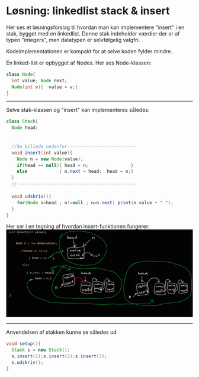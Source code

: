 # Løsning: linkedlist stack & insert

Her ses et løsningsforslag til hvordan man kan implementere "insert" i en stak, bygget med en linkedlist. Denne stak indeholder værdier der er af typen "integers", men datatypen er selvfølgelig valgfri.   

Kodeimplementationen er kompakt for at selve koden fylder mindre.

En linked-list er opbygget af Nodes. Her ses Node-klassen:
```java
class Node{
  int value; Node next;
  Node(int v){  value = v;}
}
```

-----------------------------------------------------------------------------------------------------------------------

Selve stak-klassen og "insert" kan implementeres således:
```java
class Stack{
  Node head;


  //Se billede nedenfor--------------------------
  void insert(int value){
    Node n = new Node(value);
    if(head == null){ head = n;                }
    else            { n.next = head;  head = n;}
  }
  //---------------------------------------------

  void udskriv(){
    for(Node n=head ; n!=null ; n=n.next) print(n.value + " ");  
  }
}
```

Her ser i en tegning af hvordan insert-funktionen fungerer:     
![insert_stack_linkedlist.png](insert_stack_linkedlist.png)

-----------------------------------------------------------------------------------------------------------------------


Anvendelsen af stakken kunne se således ud
```java
void setup(){
  Stack s = new Stack();
  s.insert(1);s.insert(2);s.insert(3);
  s.udskriv();
}
```
